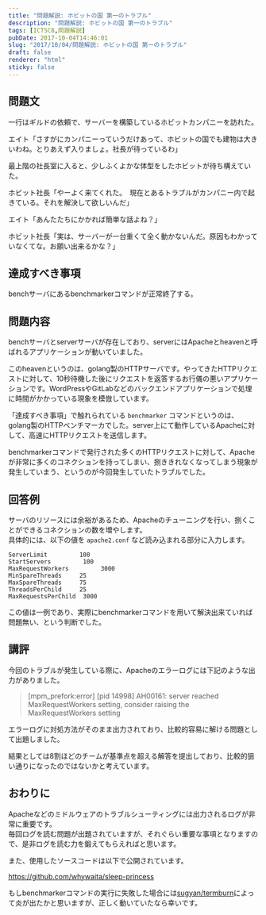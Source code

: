 ```yaml
---
title: "問題解説: ホビットの国 第一のトラブル"
description: "問題解説: ホビットの国 第一のトラブル"
tags: [ICTSC8,問題解説]
pubDate: 2017-10-04T14:46:01
slug: "2017/10/04/問題解説: ホビットの国 第一のトラブル"
draft: false
renderer: "html"
sticky: false
---
```


<h2>問題文</h2>
<p>一行はギルドの依頼で、サーバーを構築しているホビットカンパニーを訪れた。</p>
<p>エイト「さすがにカンパニーっていうだけあって、ホビットの国でも建物は大きいわね。とりあえず入りましょ。社長が待っているわ」</p>
<p>最上階の社長室に入ると、少しふくよかな体型をしたホビットが待ち構えていた。</p>
<p>ホビット社長「やーよく来てくれた。　現在とあるトラブルがカンパニー内で起きている。それを解決して欲しいんだ」</p>
<p>エイト「あんたたちにかかれば簡単な話よね？」</p>
<p>ホビット社長「実は、サーバーが一台重くて全く動かないんだ。原因もわかっていなくてな。お願い出来るかな？」</p>
<h2>達成すべき事項</h2>
<p>benchサーバにあるbenchmarkerコマンドが正常終了する。</p>
<h2>問題内容</h2>
<p>benchサーバとserverサーバが存在しており、serverにはApacheとheavenと呼ばれるアプリケーションが動いていました。</p>
<p>このheavenというのは、golang製のHTTPサーバです。やってきたHTTPリクエストに対して、10秒待機した後にリクエストを返答するお行儀の悪いアプリケーションです。WordPressやGitLabなどのバックエンドアプリケーションで処理に時間がかかっている現象を模倣しています。</p>
<p>「達成すべき事項」で触れられている <code>benchmarker</code> コマンドというのは、golang製のHTTPベンチマーカでした。server上にて動作しているApacheに対して、高速にHTTPリクエストを送信します。</p>
<p>benchmarkerコマンドで発行された多くのHTTPリクエストに対して、Apacheが非常に多くのコネクションを持ってしまい、捌ききれなくなってしまう現象が発生していまう、というのが今回発生していたトラブルでした。</p>
<h2>回答例</h2>
<p>サーバのリソースには余裕があるため、Apacheのチューニングを行い、捌くことができるコネクションの数を増やします。<br />
具体的には、以下の値を <code>apache2.conf</code> など読み込まれる部分に入力します。</p>
<pre><code>ServerLimit         100
StartServers         100
MaxRequestWorkers         3000
MinSpareThreads     25
MaxSpareThreads     75
ThreadsPerChild     25
MaxRequestsPerChild  3000</code></pre>
<p>この値は一例であり、実際にbenchmarkerコマンドを用いて解決出来ていれば問題無い、という判断でした。</p>
<h2>講評</h2>
<p>今回のトラブルが発生している際に、Apacheのエラーログには下記のような出力がありました。</p>
<blockquote><p>
  [mpm_prefork:error] [pid 14998] AH00161: server reached MaxRequestWorkers setting, consider raising the MaxRequestWorkers setting
</p></blockquote>
<p>エラーログに対処方法がそのまま出力されており、比較的容易に解ける問題として出題しました。</p>
<p>結果としては8割ほどのチームが基準点を超える解答を提出しており、比較的狙い通りになったのではないかと考えています。</p>
<h2>おわりに</h2>
<p>Apacheなどのミドルウェアのトラブルシューティングには出力されるログが非常に重要です。<br />
毎回ログを読む問題が出題されていますが、それぐらい重要な事項となりますので、是非ログを読む力を鍛えてもらえればと思います。</p>
<p>また、使用したソースコードは以下で公開されています。</p>
<p><a href="https://github.com/whywaita/sleep-princess">https://github.com/whywaita/sleep-princess</a></p>
<p>もしbenchmarkerコマンドの実行に失敗した場合には<a href="https://github.com/sugyan/termburn">sugyan/termburn</a>によって炎が出たかと思いますが、正しく動いていたなら幸いです。</p>
